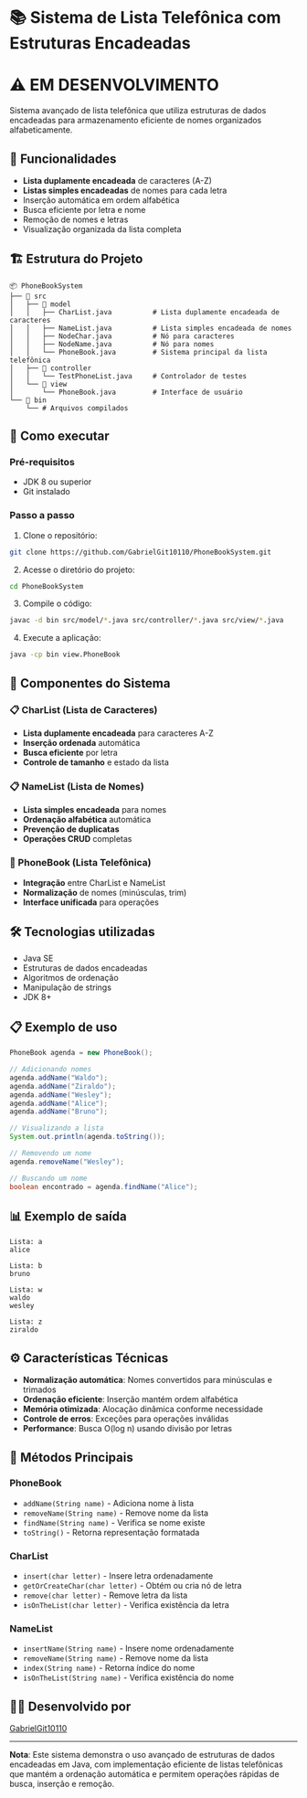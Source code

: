 # 📚 Sistema de Lista Telefônica com Estruturas Encadeadas 

# ⚠️ EM DESENVOLVIMENTO

Sistema avançado de lista telefônica que utiliza estruturas de dados encadeadas para armazenamento eficiente de nomes organizados alfabeticamente.

## 🎯 Funcionalidades

- **Lista duplamente encadeada** de caracteres (A-Z)
- **Listas simples encadeadas** de nomes para cada letra
- Inserção automática em ordem alfabética
- Busca eficiente por letra e nome
- Remoção de nomes e letras
- Visualização organizada da lista completa

## 🏗️ Estrutura do Projeto

```
📦 PhoneBookSystem
├── 📂 src
│   ├── 📂 model
│   │   ├── CharList.java          # Lista duplamente encadeada de caracteres
│   │   ├── NameList.java          # Lista simples encadeada de nomes
│   │   ├── NodeChar.java          # Nó para caracteres
│   │   ├── NodeName.java          # Nó para nomes
│   │   └── PhoneBook.java         # Sistema principal da lista telefônica
│   ├── 📂 controller
│   │   └── TestPhoneList.java     # Controlador de testes
│   └── 📂 view
│       └── PhoneBook.java         # Interface de usuário
└── 📂 bin
    └── # Arquivos compilados
```

## 🚀 Como executar

### Pré-requisitos
- JDK 8 ou superior
- Git instalado

### Passo a passo
1. Clone o repositório:
```bash
git clone https://github.com/GabrielGit10110/PhoneBookSystem.git
```

2. Acesse o diretório do projeto:
```bash
cd PhoneBookSystem
```

3. Compile o código:
```bash
javac -d bin src/model/*.java src/controller/*.java src/view/*.java
```

4. Execute a aplicação:
```bash
java -cp bin view.PhoneBook
```

## 🧩 Componentes do Sistema

### 📋 CharList (Lista de Caracteres)
- **Lista duplamente encadeada** para caracteres A-Z
- **Inserção ordenada** automática
- **Busca eficiente** por letra
- **Controle de tamanho** e estado da lista

### 📋 NameList (Lista de Nomes)
- **Lista simples encadeada** para nomes
- **Ordenação alfabética** automática
- **Prevenção de duplicatas**
- **Operações CRUD** completas

### 📘 PhoneBook (Lista Telefônica)
- **Integração** entre CharList e NameList
- **Normalização** de nomes (minúsculas, trim)
- **Interface unificada** para operações

## 🛠️ Tecnologias utilizadas
- Java SE
- Estruturas de dados encadeadas
- Algoritmos de ordenação
- Manipulação de strings
- JDK 8+

## 📋 Exemplo de uso

```java
PhoneBook agenda = new PhoneBook();

// Adicionando nomes
agenda.addName("Waldo");
agenda.addName("Ziraldo");
agenda.addName("Wesley");
agenda.addName("Alice");
agenda.addName("Bruno");

// Visualizando a lista
System.out.println(agenda.toString());

// Removendo um nome
agenda.removeName("Wesley");

// Buscando um nome
boolean encontrado = agenda.findName("Alice");
```

## 📊 Exemplo de saída

```
Lista: a
alice

Lista: b
bruno

Lista: w
waldo
wesley

Lista: z
ziraldo
```

## ⚙️ Características Técnicas

- **Normalização automática**: Nomes convertidos para minúsculas e trimados
- **Ordenação eficiente**: Inserção mantém ordem alfabética
- **Memória otimizada**: Alocação dinâmica conforme necessidade
- **Controle de erros**: Exceções para operações inválidas
- **Performance**: Busca O(log n) usando divisão por letras

## 🔧 Métodos Principais

### PhoneBook
- `addName(String name)` - Adiciona nome à lista
- `removeName(String name)` - Remove nome da lista
- `findName(String name)` - Verifica se nome existe
- `toString()` - Retorna representação formatada

### CharList
- `insert(char letter)` - Insere letra ordenadamente
- `getOrCreateChar(char letter)` - Obtém ou cria nó de letra
- `remove(char letter)` - Remove letra da lista
- `isOnTheList(char letter)` - Verifica existência da letra

### NameList
- `insertName(String name)` - Insere nome ordenadamente
- `removeName(String name)` - Remove nome da lista
- `index(String name)` - Retorna índice do nome
- `isOnTheList(String name)` - Verifica existência do nome

## 👨‍💻 Desenvolvido por
[GabrielGit10110](https://github.com/GabrielGit10110)

---

**Nota**: Este sistema demonstra o uso avançado de estruturas de dados encadeadas em Java, com implementação eficiente de listas telefônicas que mantém a ordenação automática e permitem operações rápidas de busca, inserção e remoção.
